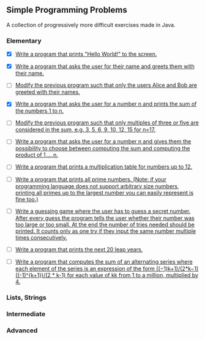 ## Simple Programming Problems

A collection of progressively more difficult exercises made in Java.

### Elementary
- [x] [Write a program that prints "Hello World!" to the screen.](https://github.com/math-reis/small-projects/blob/main/java_exercises/exercises/01.java)
- [x] [Write a program that asks the user for their name and greets them with their name.](https://github.com/math-reis/small-projects/blob/main/java_exercises/exercises/02.java)
- [ ] [Modify the previous program such that only the users Alice and Bob are greeted with their names.]()
- [x] [Write a program that asks the user for a number n and prints the sum of the numbers 1 to n.](https://github.com/math-reis/small-projects/blob/main/java_exercises/exercises/04.java)
- [ ] [Modify the previous program such that only multiples of three or five are considered in the sum, e.g. 3, 5, 6, 9, 10, 12, 15 for n=17.]()
- [ ] [Write a program that asks the user for a number n and gives them the possibility to choose between computing the sum and computing the product of 1,…,n.](https://github.com/math-reis/small-projects/blob/main/java_exercises/exercises/06.java)
- [ ] [Write a program that prints a multiplication table for numbers up to 12.]()
- [ ] [Write a program that prints all prime numbers. (Note: if your programming language does not support arbitrary size numbers, printing all primes up to the largest number you can easily represent is fine too.)]()
- [ ] [Write a guessing game where the user has to guess a secret number. After every guess the program tells the user whether their number was too large or too small. At the end the number of tries needed should be printed. It counts only as one try if they input the same number multiple times consecutively.]()
- [ ] [Write a program that prints the next 20 leap years.]()
- [ ] [Write a program that computes the sum of an alternating series where each element of the series is an expression of the form ((−1)k+1)/(2*k−1)((-1)^{k+1})/(2 * k-1) for each value of kk from 1 to a million, multiplied by 4.]()


### Lists, Strings

### Intermediate

### Advanced
